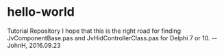 # hello-world
Tutorial Repository
I hope that this is the right road for finding JvComponentBase.pas and JvHidControllerClass.pas for Delphi 7 or 10.
--JohnH, 2016.09.23
